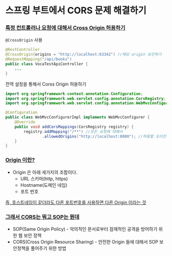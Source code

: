 # 스프링 부트에서 CORS 문제 해결하기

### <ins>특정 컨트롤러나 요청에 대해서 Cross Origin 허용하기</ins>

``@CrossOrigin`` 사용
```java
@RestController
@CrossOrigin(origins = "http://localhost:63342") //해당 origin 승인하기
@RequestMapping("/api/books")
public class VocaTestApiController {
    ...
}
```

전역 설정을 통해서 Corss Origin 허용하기
```java
import org.springframework.context.annotation.Configuration;
import org.springframework.web.servlet.config.annotation.CorsRegistry;
import org.springframework.web.servlet.config.annotation.WebMvcConfigurer;

@Configuration
public class WebMvcConfigurerImpl implements WebMvcConfigurer {
    @Override
    public void addCorsMappings(CorsRegistry registry) {
        registry.addMapping("/**") //모든 요청에 대해서
                .allowedOrigins("http://localhost:8080"); //허용할 오리진들
    }
}
```

### <ins>Origin 이란?</ins>
* Origin 은 아래 세가지의 조합이다.
  * URL 스키마(http, https)
  * Hostname(도메인 네임)
  * 포트 번호

<ins>즉, 호스트네임이 같더라도 다른 포트번호를 사용하면 다른 Origin 이라는 것</ins>

### <ins>그래서 CORS는 뭐고 SOP는 뭔데</ins>
* SOP(Same Origin Policy) - 악의적인 문서로부터 잠재적인 공격을 방어하기 위한 웹 보안 정책
* CORS(Cross Origin Resource Sharing) - 안전한 Origin 들에 대해서 SOP 보안정책을 풀어주기 위한 방법


